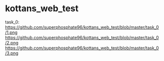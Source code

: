 # kottans_web_test

task_0:
   https://github.com/superphosphate96/kottans_web_test/blob/master/task_0/1.png 
   https://github.com/superphosphate96/kottans_web_test/blob/master/task_0/2.png 
   https://github.com/superphosphate96/kottans_web_test/blob/master/task_0/3.png 

